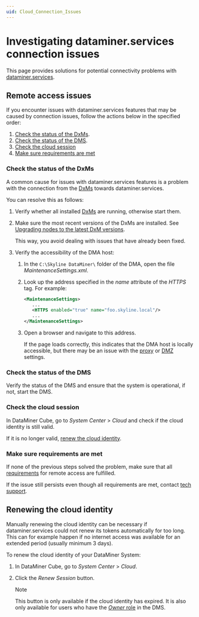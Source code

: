 ```yaml
---
uid: Cloud_Connection_Issues
---
```


# Investigating dataminer.services connection issues

This page provides solutions for potential connectivity problems with [dataminer.services](xref:AboutCloudPlatform).

## Remote access issues

If you encounter issues with dataminer.services features that may be caused by connection issues, follow the actions below in the specified order:

1. [Check the status of the DxMs](#check-the-status-of-the-dxms).
1. [Check the status of the DMS](#check-the-status-of-the-dms).
1. [Check the cloud session](#check-the-cloud-session)
1. [Make sure requirements are met](#make-sure-requirements-are-met)

### Check the status of the DxMs

A common cause for issues with dataminer.services features is a problem with the connection from the [DxMs](xref:DataMinerExtensionModules) towards dataminer.services.

You can resolve this as follows:

1. Verify whether all installed [DxMs](xref:DataMinerExtensionModules) are running, otherwise start them.

1. Make sure the most recent versions of the DxMs are installed. See [Upgrading nodes to the latest DxM versions](xref:Managing_cloud-connected_nodes#upgrading-nodes-to-the-latest-dxm-versions).

   This way, you avoid dealing with issues that have already been fixed.

1. Verify the accessibility of the DMA host:

   1. In the `C:\Skyline DataMiner\` folder of the DMA, open the file *MaintenanceSettings.xml*.

   1. Look up the address specified in the *name* attribute of the *HTTPS* tag. For example:

       ```xml
       <MaintenanceSettings>
          ...
          <HTTPS enabled="true" name="foo.skyline.local"/>
          ...
       </MaintenanceSettings>
       ```

   1. Open a browser and navigate to this address.

      If the page loads correctly, this indicates that the DMA host is locally accessible, but there may be an issue with the [proxy](xref:Connect_to_cloud_via_proxy) or [DMZ](xref:Connect_to_cloud_with_DMZ) settings.

### Check the status of the DMS

Verify the status of the DMS and ensure that the system is operational, if not, start the DMS.

### Check the cloud session

In DataMiner Cube, go to *System Center* > *Cloud* and check if the cloud identity is still valid.

If it is no longer valid, [renew the cloud identity](#renewing-the-cloud-identity).

### Make sure requirements are met

If none of the previous steps solved the problem, make sure that all [requirements](xref:Accessing_DMS_remotely_with_Cube) for remote access are fulfilled.

If the issue still persists even though all requirements are met, contact [tech support](https://skyline.be/contact/tech-support).

## Renewing the cloud identity

Manually renewing the cloud identity can be necessary if dataminer.services could not renew its tokens automatically for too long. This can for example happen if no internet access was available for an extended period (usually minimum 3 days).

To renew the cloud identity of your DataMiner System:

1. In DataMiner Cube, go to *System Center* > *Cloud*.

1. Click the *Renew Session* button.

   > [!NOTE]
   > This button is only available if the cloud identity has expired. It is also only available for users who have the [*Owner* role](xref:Changing_the_role_of_a_DCP_user) in the DMS.
